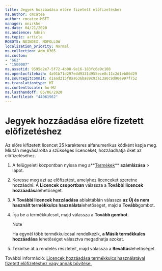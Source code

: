 ```yaml
---
title: Jegyek hozzáadása előre fizetett előfizetéshez
ms.author: cmcatee
author: cmcatee-MSFT
manager: mnirkhe
ms.date: 04/21/2020
ms.audience: Admin
ms.topic: article
ROBOTS: NOINDEX, NOFOLLOW
localization_priority: Normal
ms.collection: Adm_O365
ms.custom:
- "663"
- "1500007"
ms.assetid: 9595e2e7-5f72-4b08-9e16-183fc6e9c108
ms.openlocfilehash: 4a91b71d297edd9331d955ece8c11c2d1eb86d29
ms.sourcegitcommit: d1aad215f8aa636ba89c93a13a0c9d90e997f752
ms.translationtype: MT
ms.contentlocale: hu-HU
ms.lasthandoff: 05/06/2020
ms.locfileid: "44061962"
---
```

# <a name="add-seats-to-a-prepaid-subscription"></a>Jegyek hozzáadása előre fizetett előfizetéshez

Az előre kifizetett licencet 25 karakteres alfanumerikus kódként kapja meg. Miután megvásárolta a szükséges licenceket, hozzáadhatja őket az előfizetéséhez. 

1. A felügyeleti központban nyissa meg a**[Termékek](https://go.microsoft.com/fwlink/p/?linkid=842054)** **számlázása** > lapot.

2. Keresse meg azt az előfizetést, amelyhez licenceket szeretne hozzáadni. A **Licencek csoportban** válassza a **További licencek hozzáadása**lehetőséget.

3. A **További licencek hozzáadása** ablaktáblán válassza **az Új és nem használt termékkulcs használata**lehetőséget, majd a **Tovább**gombot.

4. Írja be a termékkulcsot, majd válassza a **Tovább gombot.**

    > [!NOTE]
    > Ha egynél több termékkulccsal rendelkezik, **a Másik termékkulcs hozzáadása** lehetőséget választva megadhatja azokat.

5. Tekintse át a rendelés részleteit, majd válassza a **Beváltás**lehetőséget.

További információ: [Licencek hozzáadása termékkulcs használatával fizetett előfizetéshez vagy annak bővítése.](https://docs.microsoft.com/office365/admin/misc/add-licenses-using-product-key)